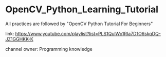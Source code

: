 # OpenCV_Python_Learning_Tutorial

All practices are followed by "OpenCV Python Tutorial For Beginners"

link: https://www.youtube.com/playlist?list=PLS1QulWo1RIa7D1O6skqDQ-JZ1GGHKK-K

channel owner: Programming knowledge
